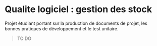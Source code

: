 # Qualite logiciel : gestion des stock
Projet étudiant portant sur la production de documents de projet, les bonnes pratiques de développement et le test unitaire.
> TO DO
